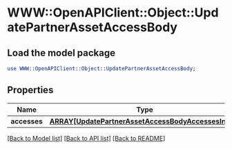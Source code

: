 # WWW::OpenAPIClient::Object::UpdatePartnerAssetAccessBody

## Load the model package
```perl
use WWW::OpenAPIClient::Object::UpdatePartnerAssetAccessBody;
```

## Properties
Name | Type | Description | Notes
------------ | ------------- | ------------- | -------------
**accesses** | [**ARRAY[UpdatePartnerAssetAccessBodyAccessesInner]**](UpdatePartnerAssetAccessBodyAccessesInner.md) |  | 

[[Back to Model list]](../README.md#documentation-for-models) [[Back to API list]](../README.md#documentation-for-api-endpoints) [[Back to README]](../README.md)



